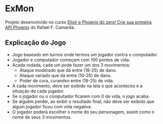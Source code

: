 # ExMon

Projeto desenvolvido no curso [Elixir e Phoenix do zero! Crie sua primeira API Phoenix](https://www.udemy.com/course/elixir-e-phoenix-do-zero/) do Rafael F. Camarda.

## Explicação do Jogo

- Jogo baseado em turnos onde termos um jogador contra o computador.
- Jogador e computador começam com 100 pontos de vida.
- Acada rodada, cada um pode fazer um dos 3 movimentos:
  - Ataque moderado que dá entre (18-25) de dano.
  - Ataque variado que dá entre (10-35) de dano.
  - Poder de cura, curandso entre (18-25) de vida.
- A cada movimento, deve ser exibido na tela o que aconteceu e a situação de cada jogador.
- Se o jogador ou o computador ficarem com 0 de vida, o jogo acaba.
- Se alguém perder, ao exibir o resultado final, não deve ser exibido que algum jogador ficou com vida negativa.
- O jogador poderá escolher o nome do seu personagem, assim como o nome de seus 3 movimentos.
